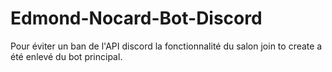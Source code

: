 # Edmond-Nocard-Bot-Discord
Pour éviter un ban de l'API discord la fonctionnalité du salon join to create a été enlevé du bot principal.
